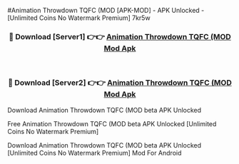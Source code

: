 #Animation Throwdown TQFC (MOD [APK-MOD] - APK Unlocked - [Unlimited Coins No Watermark Premium] 7kr5w



<div align="center">

<h3>🔴 Download [Server1] 👉👉 <a href="https://momento.my/?title=Animation_Throwdown_TQFC_(MOD">Animation Throwdown TQFC (MOD Mod Apk</a></h3><br>

<h3>🔴 Download [Server2] 👉👉 <a href="https://momento.my/?title=Animation_Throwdown_TQFC_(MOD">Animation Throwdown TQFC (MOD Mod Apk</a></h3>
</div>



Download Animation Throwdown TQFC (MOD beta APK Unlocked

Free Animation Throwdown TQFC (MOD beta APK Unlocked [Unlimited Coins No Watermark Premium]

Download Animation Throwdown TQFC (MOD beta APK Unlocked [Unlimited Coins No Watermark Premium] Mod For Android
